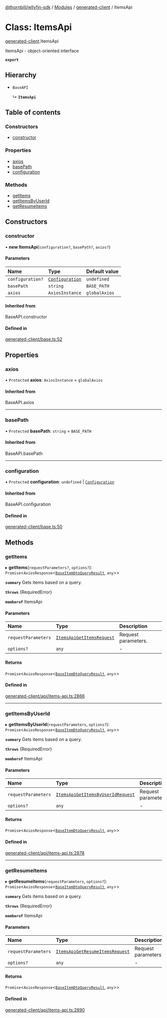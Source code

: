 [@thornbill/jellyfin-sdk](../README.md) / [Modules](../modules.md) / [generated-client](../modules/generated_client.md) / ItemsApi

# Class: ItemsApi

[generated-client](../modules/generated_client.md).ItemsApi

ItemsApi - object-oriented interface

**`export`**

## Hierarchy

- `BaseAPI`

  ↳ **`ItemsApi`**

## Table of contents

### Constructors

- [constructor](generated_client.ItemsApi.md#constructor)

### Properties

- [axios](generated_client.ItemsApi.md#axios)
- [basePath](generated_client.ItemsApi.md#basepath)
- [configuration](generated_client.ItemsApi.md#configuration)

### Methods

- [getItems](generated_client.ItemsApi.md#getitems)
- [getItemsByUserId](generated_client.ItemsApi.md#getitemsbyuserid)
- [getResumeItems](generated_client.ItemsApi.md#getresumeitems)

## Constructors

### constructor

• **new ItemsApi**(`configuration?`, `basePath?`, `axios?`)

#### Parameters

| Name | Type | Default value |
| :------ | :------ | :------ |
| `configuration?` | [`Configuration`](generated_client.Configuration.md) | `undefined` |
| `basePath` | `string` | `BASE_PATH` |
| `axios` | `AxiosInstance` | `globalAxios` |

#### Inherited from

BaseAPI.constructor

#### Defined in

[generated-client/base.ts:52](https://github.com/thornbill/jellyfin-sdk-typescript/blob/3ae780a/src/generated-client/base.ts#L52)

## Properties

### axios

• `Protected` **axios**: `AxiosInstance` = `globalAxios`

#### Inherited from

BaseAPI.axios

___

### basePath

• `Protected` **basePath**: `string` = `BASE_PATH`

#### Inherited from

BaseAPI.basePath

___

### configuration

• `Protected` **configuration**: `undefined` \| [`Configuration`](generated_client.Configuration.md)

#### Inherited from

BaseAPI.configuration

#### Defined in

[generated-client/base.ts:50](https://github.com/thornbill/jellyfin-sdk-typescript/blob/3ae780a/src/generated-client/base.ts#L50)

## Methods

### getItems

▸ **getItems**(`requestParameters?`, `options?`): `Promise`<`AxiosResponse`<[`BaseItemDtoQueryResult`](../interfaces/generated_client.BaseItemDtoQueryResult.md), `any`\>\>

**`summary`** Gets items based on a query.

**`throws`** {RequiredError}

**`memberof`** ItemsApi

#### Parameters

| Name | Type | Description |
| :------ | :------ | :------ |
| `requestParameters` | [`ItemsApiGetItemsRequest`](../interfaces/generated_client.ItemsApiGetItemsRequest.md) | Request parameters. |
| `options?` | `any` | - |

#### Returns

`Promise`<`AxiosResponse`<[`BaseItemDtoQueryResult`](../interfaces/generated_client.BaseItemDtoQueryResult.md), `any`\>\>

#### Defined in

[generated-client/api/items-api.ts:2866](https://github.com/thornbill/jellyfin-sdk-typescript/blob/3ae780a/src/generated-client/api/items-api.ts#L2866)

___

### getItemsByUserId

▸ **getItemsByUserId**(`requestParameters`, `options?`): `Promise`<`AxiosResponse`<[`BaseItemDtoQueryResult`](../interfaces/generated_client.BaseItemDtoQueryResult.md), `any`\>\>

**`summary`** Gets items based on a query.

**`throws`** {RequiredError}

**`memberof`** ItemsApi

#### Parameters

| Name | Type | Description |
| :------ | :------ | :------ |
| `requestParameters` | [`ItemsApiGetItemsByUserIdRequest`](../interfaces/generated_client.ItemsApiGetItemsByUserIdRequest.md) | Request parameters. |
| `options?` | `any` | - |

#### Returns

`Promise`<`AxiosResponse`<[`BaseItemDtoQueryResult`](../interfaces/generated_client.BaseItemDtoQueryResult.md), `any`\>\>

#### Defined in

[generated-client/api/items-api.ts:2878](https://github.com/thornbill/jellyfin-sdk-typescript/blob/3ae780a/src/generated-client/api/items-api.ts#L2878)

___

### getResumeItems

▸ **getResumeItems**(`requestParameters`, `options?`): `Promise`<`AxiosResponse`<[`BaseItemDtoQueryResult`](../interfaces/generated_client.BaseItemDtoQueryResult.md), `any`\>\>

**`summary`** Gets items based on a query.

**`throws`** {RequiredError}

**`memberof`** ItemsApi

#### Parameters

| Name | Type | Description |
| :------ | :------ | :------ |
| `requestParameters` | [`ItemsApiGetResumeItemsRequest`](../interfaces/generated_client.ItemsApiGetResumeItemsRequest.md) | Request parameters. |
| `options?` | `any` | - |

#### Returns

`Promise`<`AxiosResponse`<[`BaseItemDtoQueryResult`](../interfaces/generated_client.BaseItemDtoQueryResult.md), `any`\>\>

#### Defined in

[generated-client/api/items-api.ts:2890](https://github.com/thornbill/jellyfin-sdk-typescript/blob/3ae780a/src/generated-client/api/items-api.ts#L2890)
